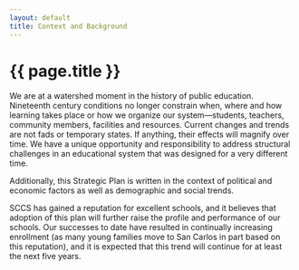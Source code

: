 ```yaml
---
layout: default
title: Context and Background
---
```


{{ page.title }}
================

We are at a watershed moment in the history of public education. Nineteenth 
century conditions no longer constrain when, where and how learning takes 
place or how we organize our system—students, teachers, community members, 
facilities and resources.  Current changes and trends are not fads or temporary 
states.  If anything, their effects will magnify over time.  We have a unique 
opportunity and responsibility to address structural challenges in an educational
system that was designed for a very different time.

Additionally, this Strategic Plan is written in the context of political and economic 
factors as well as demographic and social trends.

SCCS has gained a reputation for excellent schools, and it believes that adoption 
of this plan will further raise the profile and performance of our schools. Our 
successes to date have resulted in continually increasing enrollment (as many 
young families move to San Carlos in part based on this reputation), and it is 
expected that this trend will continue for at least the next five years.
